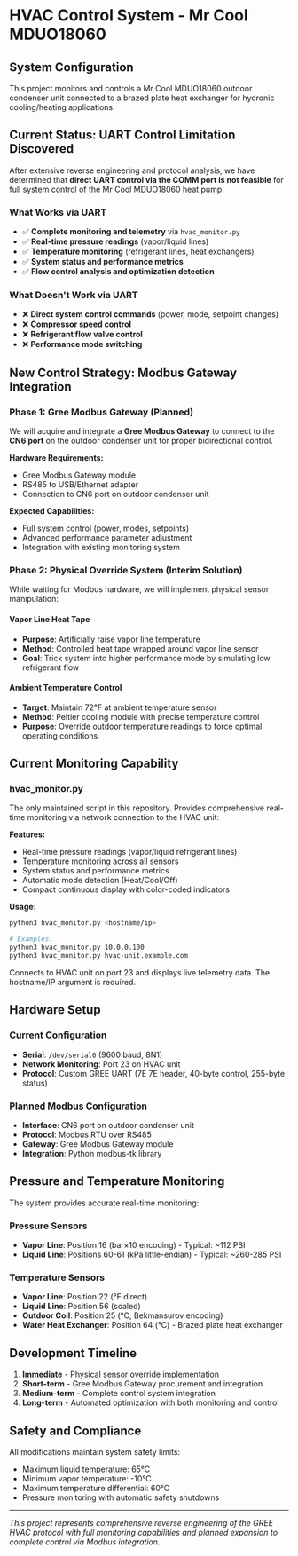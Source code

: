 # HVAC Control System - Mr Cool MDUO18060

## System Configuration
This project monitors and controls a Mr Cool MDUO18060 outdoor condenser unit connected to a brazed plate heat exchanger for hydronic cooling/heating applications.

## Current Status: UART Control Limitation Discovered

After extensive reverse engineering and protocol analysis, we have determined that **direct UART control via the COMM port is not feasible** for full system control of the Mr Cool MDUO18060 heat pump.

### What Works via UART
- ✅ **Complete monitoring and telemetry** via `hvac_monitor.py`
- ✅ **Real-time pressure readings** (vapor/liquid lines)
- ✅ **Temperature monitoring** (refrigerant lines, heat exchangers)
- ✅ **System status and performance metrics**
- ✅ **Flow control analysis and optimization detection**

### What Doesn't Work via UART
- ❌ **Direct system control commands** (power, mode, setpoint changes)
- ❌ **Compressor speed control**
- ❌ **Refrigerant flow valve control**
- ❌ **Performance mode switching**

## New Control Strategy: Modbus Gateway Integration

### Phase 1: Gree Modbus Gateway (Planned)
We will acquire and integrate a **Gree Modbus Gateway** to connect to the **CN6 port** on the outdoor condenser unit for proper bidirectional control.

**Hardware Requirements:**
- Gree Modbus Gateway module
- RS485 to USB/Ethernet adapter
- Connection to CN6 port on outdoor condenser unit

**Expected Capabilities:**
- Full system control (power, modes, setpoints)
- Advanced performance parameter adjustment
- Integration with existing monitoring system

### Phase 2: Physical Override System (Interim Solution)

While waiting for Modbus hardware, we will implement physical sensor manipulation:

#### Vapor Line Heat Tape
- **Purpose**: Artificially raise vapor line temperature
- **Method**: Controlled heat tape wrapped around vapor line sensor
- **Goal**: Trick system into higher performance mode by simulating low refrigerant flow

#### Ambient Temperature Control
- **Target**: Maintain 72°F at ambient temperature sensor
- **Method**: Peltier cooling module with precise temperature control
- **Purpose**: Override outdoor temperature readings to force optimal operating conditions

## Current Monitoring Capability

### hvac_monitor.py
The only maintained script in this repository. Provides comprehensive real-time monitoring via network connection to the HVAC unit:

**Features:**
- Real-time pressure readings (vapor/liquid refrigerant lines)
- Temperature monitoring across all sensors
- System status and performance metrics
- Automatic mode detection (Heat/Cool/Off)
- Compact continuous display with color-coded indicators

**Usage:**
```bash
python3 hvac_monitor.py <hostname/ip>

# Examples:
python3 hvac_monitor.py 10.0.0.100
python3 hvac_monitor.py hvac-unit.example.com
```

Connects to HVAC unit on port 23 and displays live telemetry data. The hostname/IP argument is required.

## Hardware Setup

### Current Configuration
- **Serial**: `/dev/serial0` (9600 baud, 8N1)
- **Network Monitoring**: Port 23 on HVAC unit
- **Protocol**: Custom GREE UART (7E 7E header, 40-byte control, 255-byte status)

### Planned Modbus Configuration
- **Interface**: CN6 port on outdoor condenser unit
- **Protocol**: Modbus RTU over RS485
- **Gateway**: Gree Modbus Gateway module
- **Integration**: Python modbus-tk library

## Pressure and Temperature Monitoring

The system provides accurate real-time monitoring:

### Pressure Sensors
- **Vapor Line**: Position 16 (bar×10 encoding) - Typical: ~112 PSI
- **Liquid Line**: Positions 60-61 (kPa little-endian) - Typical: ~260-285 PSI

### Temperature Sensors
- **Vapor Line**: Position 22 (°F direct)
- **Liquid Line**: Position 56 (scaled)
- **Outdoor Coil**: Position 25 (°C, Bekmansurov encoding)
- **Water Heat Exchanger**: Position 64 (°C) - Brazed plate heat exchanger

## Development Timeline

1. **Immediate** - Physical sensor override implementation
2. **Short-term** - Gree Modbus Gateway procurement and integration
3. **Medium-term** - Complete control system integration
4. **Long-term** - Automated optimization with both monitoring and control

## Safety and Compliance

All modifications maintain system safety limits:
- Maximum liquid temperature: 65°C
- Minimum vapor temperature: -10°C
- Maximum temperature differential: 60°C
- Pressure monitoring with automatic safety shutdowns

---

*This project represents comprehensive reverse engineering of the GREE HVAC protocol with full monitoring capabilities and planned expansion to complete control via Modbus integration.*
